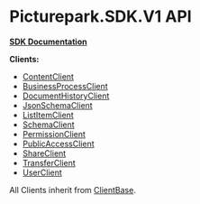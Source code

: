 # Picturepark.SDK.V1 API

**[SDK Documentation](https://github.com/Picturepark/Picturepark.SDK.DotNet/tree/master/docs/README.md)**

**Clients:**

- [ContentClient](api/Picturepark.SDK.V1.ContentClient.html)
- [BusinessProcessClient](api/Picturepark.SDK.V1.BusinessProcessClient.html)
- [DocumentHistoryClient](api/Picturepark.SDK.V1.DocumentHistoryClient.html)
- [JsonSchemaClient](api/Picturepark.SDK.V1.JsonSchemaClient.html)
- [ListItemClient](api/Picturepark.SDK.V1.ListItemClient.html)
- [SchemaClient](api/Picturepark.SDK.V1.SchemaClient.html)
- [PermissionClient](api/Picturepark.SDK.V1.PermissionClient.html)
- [PublicAccessClient](api/Picturepark.SDK.V1.PublicAccessClient.html)
- [ShareClient](api/Picturepark.SDK.V1.ShareClient.html)
- [TransferClient](api/Picturepark.SDK.V1.TransferClient.html)
- [UserClient](api/Picturepark.SDK.V1.UserClient.html)

All Clients inherit from [ClientBase](api/Picturepark.SDK.V1.ClientBase.html).